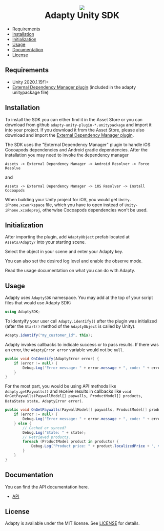 <h1 align="center">
<img src="https://raw.githubusercontent.com/adaptyteam/AdaptySDK-iOS/master/adapty.png"><br />
Adapty Unity SDK
</h1>

* [Requirements](#requirements)
* [Installation](#installation)
* [Initialization](#initialization)
* [Usage](#usage)
* [Documentation](#documentation)
* [License](#license)

## Requirements
* Unity 2020.1.15f1+
* [External Dependency Manager plugin](https://github.com/googlesamples/unity-jar-resolver) (included in the adapty unitypackage file)

## Installation

To install the SDK you can either find it in the Asset Store or you can download from github `adapty-unity-plugin-*.unitypackage` and import it into your project. If you download it from the Asset Store, please also download and import the [External Dependency Manager plugin](https://github.com/googlesamples/unity-jar-resolver).

The SDK uses the "External Dependency Manager" plugin to handle iOS Cocoapods dependencies and Android gradle dependencies. After the installation you may need to invoke the dependency manager

`Assets -> External Dependency Manager -> Android Resolver -> Force Resolve`

and

`Assets -> External Dependency Manager -> iOS Resolver -> Install Cocoapods`

When building your Unity project for iOS, you would get `Unity-iPhone.xcworkspace` file, which you have to open instead of `Unity-iPhone.xcodeproj`, otherwise Cocoapods dependencies won't be used.

## Initialization

After importing the plugin, add `AdaptyObject` prefab located at `Assets/Adapty/` into your starting scene.

Select the object in your scene and enter your Adapty key.

You can also set the desired log level and enable the observe mode.

Read the usage documentation on what you can do with Adapty.

## Usage

Adapty uses `AdaptySDK` namespace. You may add at the top of your script files that would use Adapty SDK:

```c#
using AdaptySDK;
```

To identyify your user call `Adapty.identify()` after the plugin was initialized (after the `Start()` method of the `AdaptyObject` is called by Unity).

```c#
Adapty.identify("my_customer_id", this);
```

Adapty invokes callbacks to indicate success or to pass results. If there was an error, the `AdaptyError error` variable would not be `null`.

```c#
public void OnIdentify(AdaptyError error) {
	if (error != null) {
		Debug.Log("Error message: " + error.message + ", code: " + error.code);
	}
}
```

For the most part, you would be using API methods like `Adapty.getPaywalls()` and receive results in callbacks like `void OnGetPaywalls(PaywallModel[] paywalls, ProductModel[] products, DataState state, AdaptyError error)`.

```c#
public void OnGetPaywalls(PaywallModel[] paywalls, ProductModel[] products, DataState state, AdaptyError error) {
	if (error != null) {
		Debug.Log("Error message: " + error.message + ", code: " + error.code);
	} else {
		// Cached or synced?
		Debug.Log("State: " + state);
		// Retrieved products.
		foreach (ProductModel product in products) {
			Debug.Log("Product price: " + product.localizedPrice + ", vendorProductId: " + product.vendorProductId);
		}
	}
}
```

## Documentation

You can find the API documentation here.
- [API](/docs/API.md)

## License

Adapty is available under the MIT license. See [LICENSE](https://github.com/adaptyteam/AdaptySDK-Unity/blob/main/LICENSE) for details.